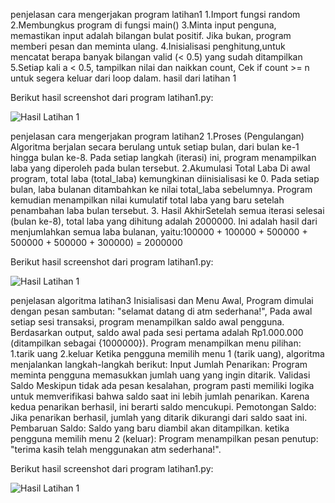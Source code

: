 penjelasan cara mengerjakan program latihan1
1.Import fungsi random
2.Membungkus program di fungsi main()
3.Minta input penguna,  memastikan input adalah bilangan bulat positif. Jika bukan, program memberi pesan dan meminta ulang.
4.Inisialisasi penghitung,untuk mencatat berapa banyak bilangan valid (< 0.5) yang sudah ditampilkan
5.Setiap kali a < 0.5, tampilkan nilai dan naikkan count, Cek if count >= n untuk segera keluar dari loop dalam.
hasil dari latihan 1

Berikut hasil screenshot dari program latihan1.py:

![Hasil Latihan 1](https://github.com/adriansyahmukti-svg/hasil-eksekusi/blob/main/hasil%20eksekusi%20latihan1.png)

penjelasan cara mengerjakan program latihan2
1.Proses (Pengulangan)
  Algoritma berjalan secara berulang untuk setiap bulan, dari bulan ke-1 hingga bulan ke-8.
  Pada setiap langkah (iterasi) ini, program menampilkan laba yang diperoleh pada bulan tersebut.
2.Akumulasi Total Laba
  Di awal program, total laba (total_laba) kemungkinan diinisialisasi ke 0.
  Pada setiap bulan, laba bulanan ditambahkan ke nilai total_laba sebelumnya.
  Program kemudian menampilkan nilai kumulatif total laba yang baru setelah penambahan laba bulan tersebut.
3. Hasil AkhirSetelah semua iterasi selesai (bulan ke-8), total laba yang dihitung adalah 2000000. Ini adalah hasil dari menjumlahkan semua laba bulanan, yaitu:100000 + 100000     + 500000 + 500000 + 500000 + 300000) = 2000000

Berikut hasil screenshot dari program latihan1.py:

![Hasil Latihan 1](https://github.com/adriansyahmukti-svg/hasil-eksekusi/blob/main/hasil%20eksekusi%20latihan2.png)

penjelasan algoritma latihan3
Inisialisasi dan Menu Awal, Program dimulai dengan pesan sambutan: "selamat datang di atm sederhana!", 
Pada awal setiap sesi transaksi, program menampilkan saldo awal pengguna. Berdasarkan output, saldo awal pada sesi pertama adalah Rp1.000.000 (ditampilkan sebagai {1000000}).
Program menampilkan menu pilihan:
1.tarik uang
2.keluar
Ketika pengguna memilih menu 1 (tarik uang), algoritma menjalankan langkah-langkah berikut:
Input Jumlah Penarikan: Program meminta pengguna memasukkan jumlah uang yang ingin ditarik.
Validasi Saldo Meskipun tidak ada pesan kesalahan, program pasti memiliki logika untuk memverifikasi bahwa saldo saat ini lebih jumlah penarikan. Karena kedua penarikan berhasil, ini berarti saldo mencukupi.
Pemotongan Saldo: Jika penarikan berhasil, jumlah yang ditarik dikurangi dari saldo saat ini.
Pembaruan Saldo: Saldo yang baru diambil akan ditampilkan.
ketika pengguna memilih menu 2 (keluar):
Program menampilkan pesan penutup: "terima kasih telah menggunakan atm sederhana!".

Berikut hasil screenshot dari program latihan1.py:

![Hasil Latihan 1](https://github.com/adriansyahmukti-svg/hasil-eksekusi/blob/main/hasil%20eksekusi%20latihan3.png)









































